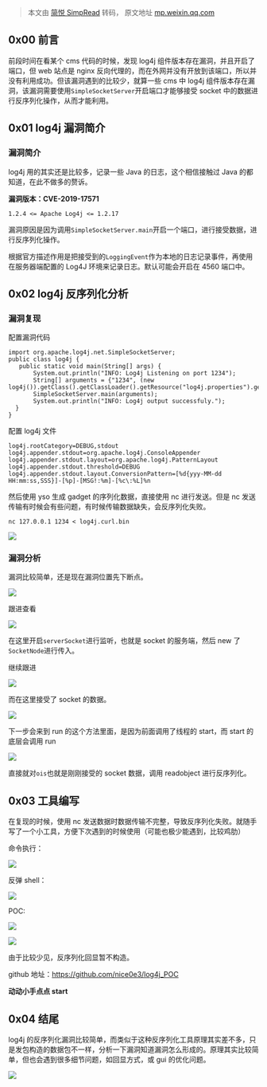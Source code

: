 > 本文由 [简悦 SimpRead](http://ksria.com/simpread/) 转码， 原文地址 [mp.weixin.qq.com](https://mp.weixin.qq.com/s/9hkZJZYNYvmX7uKFKl2SzA)

0x00 前言
-------

前段时间在看某个 cms 代码的时候，发现 log4j 组件版本存在漏洞，并且开启了端口，但 web 站点是 nginx 反向代理的，而在外网并没有开放到该端口，所以并没有利用成功。但该漏洞遇到的比较少，就算一些 cms 中 log4j 组件版本存在漏洞，该漏洞需要使用`SimpleSocketServer`开启端口才能够接受 socket 中的数据进行反序列化操作，从而才能利用。

0x01 log4j 漏洞简介
---------------

### 漏洞简介

log4j 用的其实还是比较多，记录一些 Java 的日志，这个相信接触过 Java 的都知道，在此不做多的赘诉。

**漏洞版本：CVE-2019-17571**

```
1.2.4 <= Apache Log4j <= 1.2.17
```

漏洞原因是因为调用`SimpleSocketServer.main`开启一个端口，进行接受数据，进行反序列化操作。

根据官方描述作用是把接受到的`LoggingEvent`作为本地的日志记录事件，再使用在服务器端配置的 Log4J 环境来记录日志。默认可能会开启在 4560 端口中。

0x02 log4j 反序列化分析
-----------------

### 漏洞复现

配置漏洞代码

```
import org.apache.log4j.net.SimpleSocketServer;
public class log4j {
   public static void main(String[] args) {
       System.out.println("INFO: Log4j Listening on port 1234");
       String[] arguments = {"1234", (new log4j()).getClass().getClassLoader().getResource("log4j.properties").getPath()};
       SimpleSocketServer.main(arguments);
       System.out.println("INFO: Log4j output successfuly.");
  }
}
```

配置 log4j 文件

```
log4j.rootCategory=DEBUG,stdout
log4j.appender.stdout=org.apache.log4j.ConsoleAppender
log4j.appender.stdout.layout=org.apache.log4j.PatternLayout
log4j.appender.stdout.threshold=DEBUG
log4j.appender.stdout.layout.ConversionPattern=[%d{yyy-MM-dd HH:mm:ss,SSS}]-[%p]-[MSG!:%m]-[%c\:%L]%n
```

然后使用 yso 生成 gadget 的序列化数据，直接使用 nc 进行发送。但是 nc 发送传输有时候会有些问题，有时候传输数据缺失，会反序列化失败。

```
nc 127.0.0.1 1234 < log4j.curl.bin
```

![](https://mmbiz.qpic.cn/mmbiz_png/qr5uyVXdEvfdvaAb7uDyhUQ5L3vKcar26T7Vhcr3UVWicUgkzgxbs1km42KTKTwO3XmSLFLQfBvMCHJKtX1LRpw/640?wx_fmt=png)

### 漏洞分析

漏洞比较简单，还是现在漏洞位置先下断点。

![](https://mmbiz.qpic.cn/mmbiz_png/qr5uyVXdEvfdvaAb7uDyhUQ5L3vKcar2K0dJgHWjYTUPLbx3nl8uWibOcWSJ0qkObsPevZkLl79edUAGIW84Emg/640?wx_fmt=png)

跟进查看  

![](https://mmbiz.qpic.cn/mmbiz_png/qr5uyVXdEvfdvaAb7uDyhUQ5L3vKcar2w5FpLicARkqPm3YqQT5k7nTfjFTXOF7pcQMBiboK6fEoLfywHNccRnSg/640?wx_fmt=png)

在这里开启`serverSocket`进行监听，也就是 socket 的服务端，然后 new 了`SocketNode`进行传入。  

继续跟进

![](https://mmbiz.qpic.cn/mmbiz_png/qr5uyVXdEvfdvaAb7uDyhUQ5L3vKcar2VcbevJCsfW95sVp0YlbV9uBo0wvlaY4MqJP1v8A6LrqMlakFTV4sOw/640?wx_fmt=png)

而在这里接受了 socket 的数据。  

![](https://mmbiz.qpic.cn/mmbiz_png/qr5uyVXdEvfdvaAb7uDyhUQ5L3vKcar2KwjSIYIC8M2hw1ibLm15dMEWLW8ha45jk9u3NcoSSOpqTc6BENYHLAg/640?wx_fmt=png)

下一步会来到 run 的这个方法里面，是因为前面调用了线程的 start，而 start 的底层会调用 run

![](https://mmbiz.qpic.cn/mmbiz_png/qr5uyVXdEvfdvaAb7uDyhUQ5L3vKcar2AzDIld9tGsp1OdSAZlBL1r48cI8rGiash84GHHLjtw7FlQ9K8RvYfug/640?wx_fmt=png)

直接就对`ois`也就是刚刚接受的 socket 数据，调用 readobject 进行反序列化。  

0x03 工具编写
---------

在复现的时候，使用 nc 发送数据时数据传输不完整，导致反序列化失败。就随手写了一个小工具，方便下次遇到的时候使用（可能也极少能遇到，比较鸡肋）

命令执行：

![](https://mmbiz.qpic.cn/mmbiz_png/qr5uyVXdEvfdvaAb7uDyhUQ5L3vKcar2EZicwdDMfp0kDZbRN61ZcFZglNTVc3a6qyCFz3FQHHw4Vrvcaj9ZkFw/640?wx_fmt=png)

反弹 shell：  

![](https://mmbiz.qpic.cn/mmbiz_png/qr5uyVXdEvfdvaAb7uDyhUQ5L3vKcar2NAicPZSK2OLUO5rbhUytRv4cKibt2OQCdyMojOKUxxKib3EPiaDiaddPLicA/640?wx_fmt=png)

POC:

![](https://mmbiz.qpic.cn/mmbiz_png/qr5uyVXdEvfdvaAb7uDyhUQ5L3vKcar2XruPr4icPfZUUmg6XibqygiaCmeU76CSUMFqpvwrRWoKPLJDW0NK9rbBA/640?wx_fmt=png)

![](https://mmbiz.qpic.cn/mmbiz_png/qr5uyVXdEvfdvaAb7uDyhUQ5L3vKcar2VMoCeryxGMibs5IoasWx2m7YpbZlAohKComW8RXgLtJbq0iaY8bqMnCA/640?wx_fmt=png)

由于比较少见，反序列化回显暂不构造。  

github 地址：https://github.com/nice0e3/log4j_POC

**动动小手点点 start**

0x04 结尾
-------

log4j 的反序列化漏洞比较简单，而类似于这种反序列化工具原理其实差不多，只是发包构造的数据包不一样，分析一下漏洞知道漏洞怎么形成的。原理其实比较简单，但也会遇到很多细节问题，如回显方式，或 gui 的优化问题。

![](https://mmbiz.qpic.cn/mmbiz_jpg/qr5uyVXdEvfdvaAb7uDyhUQ5L3vKcar24PwV5icSTN4TCC9SEctCUlTaC4kHbGdNOBJLiax2LK76ghdsHy0nNneQ/640?wx_fmt=jpeg)